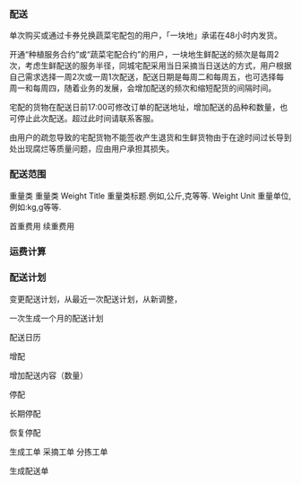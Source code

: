 ### 配送

单次购买或通过卡券兑换蔬菜宅配包的用户，「一块地」承诺在48小时内发货。

开通“种植服务合约”或“蔬菜宅配合约”的用户，一块地生鲜配送的频次是每周2次，考虑生鲜配送的服务半径，同城宅配采用当日采摘当日送达的方式，用户根据自己需求选择一周2次或一周1次配送，配送日期是每周二和每周五，也可选择每周一和每周四，随着业务的发展，会增加配送的频次和缩短配货的间隔时间。

宅配的货物在配送日前17:00可修改订单的配送地址，增加配送的品种和数量，也可停止此次配送。超过此时间请联系客服。

由用户的疏忽导致的宅配货物不能签收产生退货和生鲜货物由于在途时间过长导到处出现腐烂等质量问题，应由用户承担其损失。



### 配送范围

重量类 重量类
Weight Title
重量类标题.例如,公斤,克等等.
Weight Unit
重量单位,例如:kg,g等等.

首重费用  续重费用

### 运费计算


### 配送计划

变更配送计划，从最近一次配送计划，从新调整，

一次生成一个月的配送计划

配送日历

增配

增加配送内容（数量）

停配

长期停配

恢复停配

生成工单
  采摘工单
  分拣工单

生成配送单

